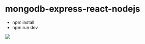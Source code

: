 # mongodb-express-react-nodejs

- npm install
- npm run dev

![](https://www.troopsf.com/file/mongodb-logo.png?s=200)
